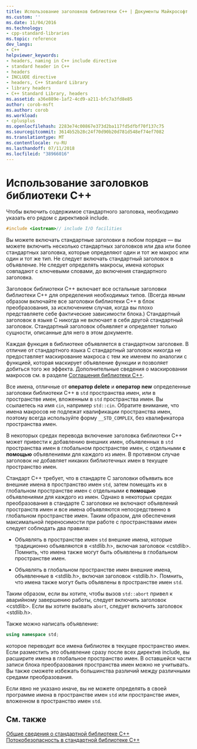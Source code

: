 ```yaml
---
title: Использование заголовков библиотеки C++ | Документы Майкрософт
ms.custom: ''
ms.date: 11/04/2016
ms.technology:
- cpp-standard-libraries
ms.topic: reference
dev_langs:
- C++
helpviewer_keywords:
- headers, naming in C++ include directive
- standard header in C++
- headers
- INCLUDE directive
- headers, C++ Standard Library
- library headers
- C++ Standard Library, headers
ms.assetid: a36e889e-1af2-4cd9-a211-bfc7a3fd8e85
author: corob-msft
ms.author: corob
ms.workload:
- cplusplus
ms.openlocfilehash: 2283e74c00867e373d2ba117fd5dfbf70f137c75
ms.sourcegitcommit: 3614b52b28c24f70d90b20d781d548ef74ef7082
ms.translationtype: MT
ms.contentlocale: ru-RU
ms.lasthandoff: 07/11/2018
ms.locfileid: "38966016"
---
```

# <a name="using-c-library-headers"></a>Использование заголовков библиотеки C++

Чтобы включить содержимое стандартного заголовка, необходимо указать его рядом с директивой include.

```cpp
#include <iostream>// include I/O facilities
```

Вы можете включать стандартные заголовки в любом порядке — вы можете включить несколько стандартных заголовков или два или более стандартных заголовка, которые определяют один и тот же макрос или один и тот же тип. Не следует включать стандартный заголовок в объявление. Не следует определять макросы, имена которых совпадают с ключевыми словами, до включения стандартного заголовка.

Заголовок библиотеки C++ включает все остальные заголовки библиотеки C++ для определения необходимых типов. (Всегда явным образом включайте все заголовки библиотеки C++ в блок преобразования, за исключением случая, когда вы плохо представляете себе фактические зависимости блока.) Стандартный заголовок в языке C никогда не включает в себя другой стандартный заголовок. Стандартный заголовок объявляет и определяет только сущности, описанные для него в этом документе.

Каждая функция в библиотеке объявляется в стандартном заголовке. В отличие от стандартного языка C стандартный заголовок никогда не предоставляет маскирование макроса с тем же именем по аналогии с функцией, которая маскирует объявление функции и позволяет добиться того же эффекта. Дополнительные сведения о маскировании макросов см. в разделе [Соглашения библиотеки C++](../standard-library/cpp-library-conventions.md).

Все имена, отличные от **оператор delete** и **оператор new** определенные заголовки библиотеки C++ в `std` пространства имен, или в пространстве имен, вложенным в `std` пространства имен. Вы ссылаетесь на имя `cin`, например `std::cin`. Обратите внимание, что имена макросов не подлежат квалификации пространства имен, поэтому всегда используйте форму `__STD_COMPLEX`, без квалификатора пространства имен.

В некоторых средах перевода включение заголовка библиотеки C++ может привести к добавлению внешних имен, объявленных в `std` пространства имен в глобальном пространстве имен, с отдельными **с помощью** объявлениями для каждого из имен. В противном случае заголовок *не* добавляет никаких библиотечных имен в текущее пространство имен.

Стандарт C++ требует, что в стандарте C заголовки объявить все внешние имена в пространство имен `std`, затем помещать их в глобальном пространстве имен с отдельными **с помощью** объявлениями для каждого из имен. Однако в некоторых средах преобразования в стандарте C заголовки не включают объявлений пространств имен и все имена объявляются непосредственно в глобальном пространстве имен. Таким образом, для обеспечения максимальной переносимости при работе с пространствами имен следует соблюдать два правила:

- Объявлять в пространстве имен `std` внешние имена, которые традиционно объявляются в \<stdlib.h>, включая заголовок \<cstdlib>. Помнить, что имена также могут быть объявлены в глобальном пространстве имен.

- Объявлять в глобальном пространстве имен внешние имена, объявленные в \<stdlib.h>, включая заголовок \<stdlib.h>. Помнить, что имена также могут быть объявлены в пространстве имен `std`.

Таким образом, если вы хотите, чтобы вызов `std::abort` привел к аварийному завершению работы, следует включить заголовок \<cstdlib>. Если вы хотите вызвать `abort`, следует включить заголовок \<stdlib.h>.

Также можно написать объявление:

```cpp
using namespace std;
```

которое переводит все имена библиотек в текущее пространство имен. Если разместить это объявление сразу после всех директив include, вы расширите имена в глобальное пространство имен. В оставшейся части записи блока преобразования пространства имен можно не учитывать. Вы также сможете избежать большинства различий между различными средами преобразования.

Если явно не указано иначе, вы не можете определять в своей программе имена в пространстве имен `std` или пространстве имен, вложенном в пространство имен `std`.

## <a name="see-also"></a>См. также

[Общие сведения о стандартной библиотеке C++](../standard-library/cpp-standard-library-overview.md)<br/>
[Потокобезопасность в стандартной библиотеке C++](../standard-library/thread-safety-in-the-cpp-standard-library.md)<br/>
